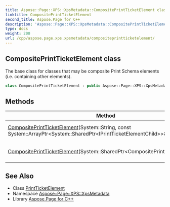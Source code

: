 ```yaml
---
title: Aspose::Page::XPS::XpsMetadata::CompositePrintTicketElement class
linktitle: CompositePrintTicketElement
second_title: Aspose.Page for C++
description: 'Aspose::Page::XPS::XpsMetadata::CompositePrintTicketElement class. The base class for classes that may be composite Print Schema elements (i.e. containing other elements) in C++.'
type: docs
weight: 200
url: /cpp/aspose.page.xps.xpsmetadata/compositeprintticketelement/
---
```

## CompositePrintTicketElement class


The base class for classes that may be composite Print Schema elements (i.e. containing other elements).

```cpp
class CompositePrintTicketElement : public Aspose::Page::XPS::XpsMetadata::PrintTicketElement
```

## Methods

| Method | Description |
| --- | --- |
| [CompositePrintTicketElement](./compositeprintticketelement/)(System::String, const System::ArrayPtr\<System::SharedPtr\<IPrintTicketElementChild\>\>\&) | Creates a new instance. |
| [CompositePrintTicketElement](./compositeprintticketelement/)(System::SharedPtr\<CompositePrintTicketElement\>) | Clones this element instance. |
## See Also

* Class [PrintTicketElement](../printticketelement/)
* Namespace [Aspose::Page::XPS::XpsMetadata](../)
* Library [Aspose.Page for C++](../../)
